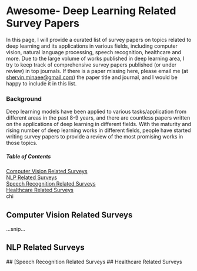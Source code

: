 # Awesome- Deep Learning Related Survey Papers

In this page, I will provide a curated list of survey papers on topics related to deep learning and its applications in various fields, including computer vision, natural language processing, speech recognition, healthcare and more. 
Due to the large volume of works published in deep learning area, I try to keep track of comprehensive survey papers published (or under review) in top journals. 
If there is a paper missing here, please email me (at shervin.minaee@gmail.com) the paper title and journal, and I would be happy to include it in this list.

### Background

Deep learning models have been applied to various tasks/application from different areas in the past 8-9 years, and there are countless papers written on the applications of deep learning in different fields. 
With the maturity and rising number of deep learning works in different fields, people have started writing survey papers to provide a review of the most promising works in those topics.


##### Table of Contents  
[Computer Vision Related Surveys](#CV)  
[NLP Related Surveys](#NLP)  
[Speech Recognition Related Surveys](#SR)  
[Healthcare Related Surveys](#HC)  
chi  
<a name="CV"/>
## Computer Vision Related Surveys
...snip...  
<a name="NLP"/>
## NLP Related Surveys
<a name="SR"/>
## [Speech Recognition Related Surveys
<a name="HC"/>
## Healthcare Related Surveys



